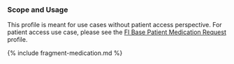 ### Scope and Usage

This profile is meant for use cases without patient access perspective. For patient access use
case, please see the
[FI Base Patient Medication Request](StructureDefinition-fi-base-patient-medication-request.html)
profile.

{% include fragment-medication.md %}